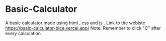 # Basic-Calculator
A basic calculator made using html , css and js .
Link to the webiste
https://basic-calculator-bice.vercel.app/
Note:
Remember to click "C" after every calculation 
